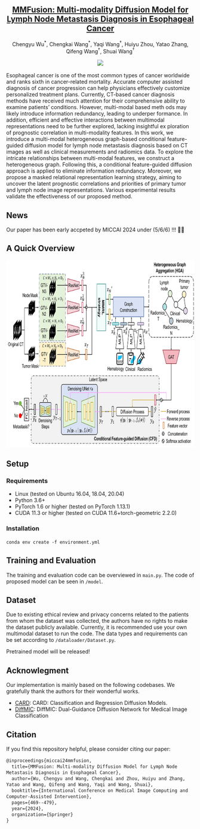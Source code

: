 <div align="center">
  <h2><a href="https://arxiv.org/abs/2405.09539">MMFusion: Multi-modality Diffusion Model for Lymph Node Metastasis Diagnosis in Esophageal Cancer</a></h2>

  Chengyu Wu<sup>\*</sup>, Chengkai Wang<sup>\*</sup>, Yaqi Wang<sup>†</sup>, Huiyu Zhou, Yatao Zhang, Qifeng Wang<sup>†</sup>, Shuai Wang<sup>†</sup>

  <p>
    <a href="https://arxiv.org/abs/2405.09539" alt="arXiv">
      <img src="https://img.shields.io/badge/arXiv-2405.09539-b31b1b.svg?style=flat" />
    </a>
  </p>
</div>
Esophageal cancer is one of the most common types of cancer  worldwide and ranks sixth in cancer-related mortality. Accurate computer assisted diagnosis of cancer progression can help physicians effectively  customize personalized treatment plans. Currently, CT-based cancer diagnosis methods have received much attention for their comprehensive ability to examine patients’ conditions. However, multi-modal based meth
ods may likely introduce information redundancy, leading to underper formance. In addition, efficient and effective interactions between multimodal representations need to be further explored, lacking insightful ex
ploration of prognostic correlation in multi-modality features. In this work, we introduce a multi-modal heterogeneous graph-based conditional feature-guided diffusion model for lymph node metastasis diagnosis based on CT images as well as clinical measurements and radiomics data. To explore the intricate relationships between multi-modal features, we construct a heterogeneous graph. Following this, a conditional feature-guided diffusion approach is applied to eliminate information redundancy. Moreover, we propose a masked relational representation learning strategy, aiming to uncover the latent prognostic correlations and priorities of primary tumor and lymph node image representations. Various experimental results validate the effectiveness of our proposed method.

## News
Our paper has been early accpeted by MICCAI 2024 under (5/6/6) !!! 🥳🥳

## A Quick Overview 

<img width="850" height="500" src="https://github.com/wuchengyu123/MMFusion/blob/main/framework.jpg">


## Setup
### Requirements
* Linux (tested on Ubuntu 16.04, 18.04, 20.04)
* Python 3.6+
* PyTorch 1.6 or higher (tested on PyTorch 1.13.1)
* CUDA 11.3 or higher (tested on CUDA 11.6+torch-geometric 2.2.0)

### Installation
  
``conda env create -f environment.yml``

## Training and Evaluation

The training and evaluation code can be overviewed in  ``main.py``. The code of proposed model can be seen in  ``/model``.

## Dataset

Due to existing ethical review and privacy concerns related to the patients from whom the dataset was collected, the authors have no rights to make the dataset publicly available. Currently, it is recommended use your own multimodal dataset to run the code. The data types and requirements can be set according to ``/dataloader/Dataset.py``.

Pretrained model will be released!


## Acknowlegment

Our implementation is mainly based on the following codebases. We gratefully thank the authors for their wonderful works.

- [CARD](https://github.com/XzwHan/CARD): CARD: Classification and Regression Diffusion Models.
- [DiffMIC](https://github.com/scott-yjyang/DiffMIC): DiffMIC: Dual-Guidance Diffusion Network for Medical Image Classification


## Citation

If you find this repository helpful, please consider citing our paper:
```
@inproceedings{miccai24mmfusion,
  title={MMFusion: Multi-modality Diffusion Model for Lymph Node Metastasis Diagnosis in Esophageal Cancer},
  author={Wu, Chengyu and Wang, Chengkai and Zhou, Huiyu and Zhang, Yatao and Wang, Qifeng and Wang, Yaqi and Wang, Shuai},
  booktitle={International Conference on Medical Image Computing and Computer-Assisted Intervention},
  pages={469--479},
  year={2024},
  organization={Springer}
}
```
